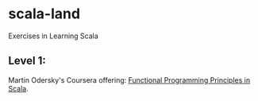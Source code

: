 # scala-land
Exercises in Learning Scala

## Level 1:
Martin Odersky's Coursera offering: [Functional Programming Principles in Scala](https://class.coursera.org/progfun-005/lecture).
